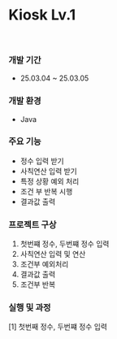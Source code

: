 # Kiosk Lv.1


<br>


### 개발 기간
- 25.03.04 ~ 25.03.05


### 개발 환경
- Java


### 주요 기능
- 정수 입력 받기
- 사칙연산 입력 받기
- 특정 상황 예외 처리
- 조건 부 반복 시행
- 결과값 출력


### 프로젝트 구상
1. 첫번쨰 정수, 두번쨰 정수 입력
2. 사칙연산 입력 및 연산
3. 조건부 예외처리
4. 결과값 출력
5. 조건부 반복


### 실행 및 과정
[1] 첫번째 정수, 두번쨰 정수 입력
